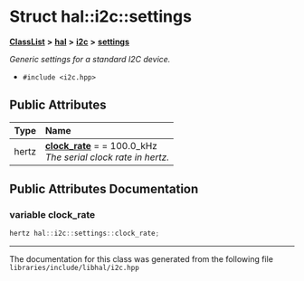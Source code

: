 

# Struct hal::i2c::settings



[**ClassList**](annotated.md) **>** [**hal**](namespacehal.md) **>** [**i2c**](classhal_1_1i2c.md) **>** [**settings**](structhal_1_1i2c_1_1settings.md)



_Generic settings for a standard I2C device._ 

* `#include <i2c.hpp>`





















## Public Attributes

| Type | Name |
| ---: | :--- |
|  hertz | [**clock\_rate**](#variable-clock_rate)   = = 100.0\_kHz<br>_The serial clock rate in hertz._  |












































## Public Attributes Documentation




### variable clock\_rate 

```C++
hertz hal::i2c::settings::clock_rate;
```




------------------------------
The documentation for this class was generated from the following file `libraries/include/libhal/i2c.hpp`

